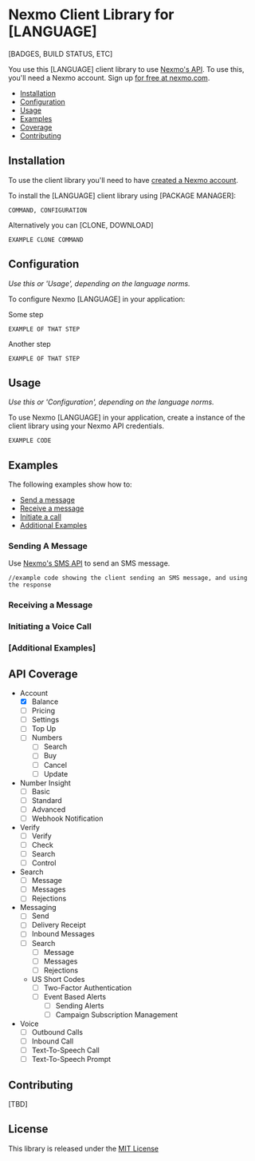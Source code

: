 Nexmo Client Library for [LANGUAGE]
===================================
[BADGES, BUILD STATUS, ETC]

You use this [LANGUAGE] client library to use [Nexmo's API](#api-coverage). To use this, you'll need a Nexmo account. 
Sign up [for free at nexmo.com][signup]. 

 * [Installation](#installation)
 * [Configuration](#configuration)
 * [Usage](#usage)
 * [Examples](#examples)
 * [Coverage](#api-coverage)
 * [Contributing](#contributing) 


Installation
------------

To use the client library you'll need to have [created a Nexmo account][signup]. 

To install the [LANGUAGE] client library using [PACKAGE MANAGER]:

    COMMAND, CONFIGURATION

Alternatively you can [CLONE, DOWNLOAD]

    EXAMPLE CLONE COMMAND


Configuration
-------------
_Use this *or* 'Usage', depending on the language norms._

To configure Nexmo [LANGUAGE] in your application:

Some step 

    EXAMPLE OF THAT STEP
    
Another step

    EXAMPLE OF THAT STEP

Usage
-----
_Use this *or* 'Configuration', depending on the language norms._

To use Nexmo [LANGUAGE] in your application, create a instance of the client library using your Nexmo API credentials. 

    EXAMPLE CODE

Examples
--------
The following examples show how to:
 * [Send a message](#Send-a-message)
 * [Receive a message](#Receive-a-message)
 * [Initiate a call](#Initiate-a-call)
 * [Additional Examples](#Additional-examples)

### Sending A Message

Use [Nexmo's SMS API][doc_sms] to send an SMS message. 

    //example code showing the client sending an SMS message, and using the response


### Receiving a Message

### Initiating a Voice Call

### [Additional Examples]


API Coverage
------------

* Account
    * [X] Balance
    * [ ] Pricing
    * [ ] Settings
    * [ ] Top Up
    * [ ] Numbers
        * [ ] Search
        * [ ] Buy
        * [ ] Cancel
        * [ ] Update
* Number Insight
    * [ ] Basic
    * [ ] Standard
    * [ ] Advanced
    * [ ] Webhook Notification
* Verify
    * [ ] Verify
    * [ ] Check
    * [ ] Search
    * [ ] Control
* Search
    * [ ] Message
    * [ ] Messages
    * [ ] Rejections
* Messaging 
    * [ ] Send
    * [ ] Delivery Receipt
    * [ ] Inbound Messages
    * [ ] Search
        * [ ] Message
        * [ ] Messages
        * [ ] Rejections
    * US Short Codes
        * [ ] Two-Factor Authentication
        * [ ] Event Based Alerts
            * [ ] Sending Alerts
            * [ ] Campaign Subscription Management
* Voice
    * [ ] Outbound Calls
    * [ ] Inbound Call
    * [ ] Text-To-Speech Call
    * [ ] Text-To-Speech Prompt

Contributing
------------

[TBD]

License
-------

This library is released under the [MIT License][license]

[create_account]: https://docs.nexmo.com/tools/dashboard#setting-up-your-nexmo-account
[signup]: http://nexmo.com?src=[LANGUAGE]-client-library
[doc_sms]: https://docs.nexmo.com/api-ref/sms-api
[license]: LICENSE.txt
